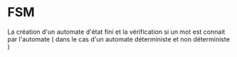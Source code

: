 # FSM
La création d'un  automate d'état fini et la vérification si un mot est connait par l'automate ( dans le cas d'un automate déterministe et non déterministe ) 

